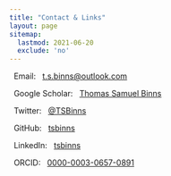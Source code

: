 ```yaml
---
title: "Contact & Links"
layout: page
sitemap:
  lastmod: 2021-06-20
  exclude: 'no'
---
```


<i class="fas fa-envelope"></i> &nbsp; Email: &nbsp; <a href="mailto:t.s.binns@outlook.com">t.s.binns@outlook.com</a>

<i class="fab fa-google"></i>   &nbsp; Google Scholar: &nbsp; <a href="https://scholar.google.co.uk/citations?user=S8yDxUEAAAAJ">Thomas Samuel Binns</a>

<i class="fab fa-twitter"></i>  &nbsp; Twitter: &nbsp; <a href="https://twitter.com/TSBinns">@TSBinns</a>

<i class="fab fa-github"></i>   &nbsp; GitHub: &nbsp; <a href="https://github.com/tsbinns">tsbinns</a>

<i class="fab fa-linkedin"></i> &nbsp; LinkedIn: &nbsp; <a href="https://www.linkedin.com/in/tsbinns/">tsbinns</a>

<i class="fab fa-orcid"></i>    &nbsp; ORCID: &nbsp; <a href="https://orcid.org/0000-0003-0657-0891">0000-0003-0657-0891</a>
